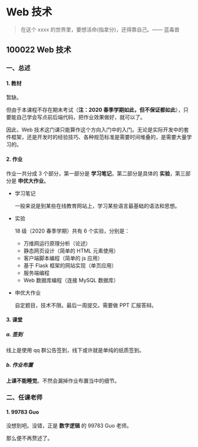 # Web 技术

> 在这个 xxxx 的世界里，要想活命(指拿分)，还得靠自己。—— 蓝毒兽

## 100022 Web 技术

### 一、总述

#### 1. 教材

暂缺。

但由于本课程不存在期末考试（**注：2020 春季学期如此，但不保证都如此**），只要能自己学会写点前后端代码，把作业效果做好，就可以了。

因此，Web 技术这门课只能算作这个方向入门中的入门。无论是实际开发中的套件框架，还是开发时的经验技巧、各种规范标准是需要时间堆叠的，是需要大量学习的。

#### 2. 作业

作业一共分成 3 个部分，第一部分是 **学习笔记**，第二部分是具体的 **实验**，第三部分是 **申优大作业**。

* 学习笔记

  一般来说是到某些在线教育网站上，学习某些语言最基础的语法和思想。

* 实验

  18 级（2020 春季学期）共有 6 个实验，分别是：

  * 万维网运行原理分析（论述）
  * 静态网页设计（简单的 HTML 元素使用）
  * 客户端脚本编程（简单的 js 应用）
  * 基于 Flask 框架的网站实现（单页应用）
  * 服务端编程
  * Web 数据库编程（连接 MySQL 数据库）

* 申优大作业

  自定题目，技术不限。最后一周提交。需要做 PPT 汇报答辩。

#### 3. 课堂

##### a. 签到

线上是使用 qq 群公告签到，线下或许就是单纯的纸质签到。

##### b. 作业布置

**上课不能睡觉**。不然会漏掉作业布置当中的细节。

### 二、任课老师

#### 1. 99783 Guo

没想到吧。没错，正是 **数字逻辑** 的 99783 Guo 老师。

那么便不再赘述了。
